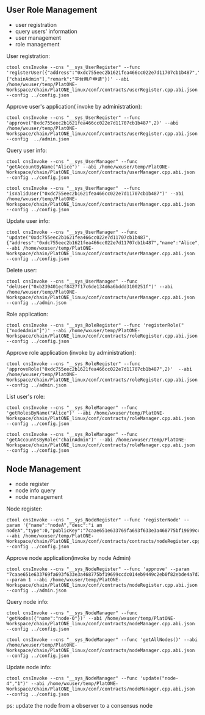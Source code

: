 ## User Role Management

+ user registration
+ query users' information
+ user management
+ role management

User registration:

```shell
ctool cnsInvoke --cns "__sys_UserRegister" --func 'registerUser({"address":"0xdc755eec2b1621fea466cc022e7d11707cb1b487","name":"Alice","mobile":"13111111111","email":"alice@wx.bc.com","roles":["chainAdmin"],"remark":"平台用户申请"})' --abi /home/wxuser/temp/PlatONE-Workspace/chain/PlatONE_linux/conf/contracts/userRegister.cpp.abi.json --config ../config.json
```

Approve user's application( invoke by administration):

```shell
ctool cnsInvoke --cns "__sys_UserRegister" --func 'approve("0xdc755eec2b1621fea466cc022e7d11707cb1b487",2)' --abi /home/wxuser/temp/PlatONE-Workspace/chain/PlatONE_linux/conf/contracts/userRegister.cpp.abi.json --config  ../admin.json 
```

Query user info:

```shell
ctool cnsInvoke --cns "__sys_UserManager" --func 'getAccountByName("Alice")' --abi /home/wxuser/temp/PlatONE-Workspace/chain/PlatONE_linux/conf/contracts/userManager.cpp.abi.json --config ../config.json  
```

```shell
ctool cnsInvoke --cns "__sys_UserManager"  --func 'isValidUser("0xdc755eec2b1621fea466cc022e7d11707cb1b487")' --abi /home/wxuser/temp/PlatONE-Workspace/chain/PlatONE_linux/conf/contracts/userManager.cpp.abi.json --config ../config.json 
```

Update user info: 

```shell
ctool cnsInvoke --cns "__sys_UserManager" --func 'update("0xdc755eec2b1621fea466cc022e7d11707cb1b487",{"address":"0xdc755eec2b1621fea466cc022e7d11707cb1b487","name":"Alice","mobile":"1312222","email":"123@qq.com","status":0})' --abi /home/wxuser/temp/PlatONE-Workspace/chain/PlatONE_linux/conf/contracts/userManager.cpp.abi.json --config ../config.json 
```

Delete user:

```shell
ctool cnsInvoke --cns "__sys_UserManager" --func 'delUser("0xb239401ecf8427f17c6de134d6a6bddd3100251f")' --abi /home/wxuser/temp/PlatONE-Workspace/chain/PlatONE_linux/conf/contracts/userManager.cpp.abi.json --config ../admin.json
```

Role application:

```shell
ctool cnsInvoke --cns "__sys_RoleRegister" --func 'registerRole("["nodeAdmin"]")' --abi /home/wxuser/temp/PlatONE-Workspace/chain/PlatONE_linux/conf/contracts/roleRegister.cpp.abi.json --config ../config.json
```

Approve role application (invoke by administration):

```shell
ctool cnsInvoke --cns "__sys_RoleRegister" --func 'approveRole("0xdc755eec2b1621fea466cc022e7d11707cb1b487",2)'  --abi /home/wxuser/temp/PlatONE-Workspace/chain/PlatONE_linux/conf/contracts/roleRegister.cpp.abi.json --config ../admin.json 
```

List user's role:

```shell
ctool cnsInvoke --cns "__sys_RoleManager" --func 'getRolesByName("Alice")' --abi /home/wxuser/temp/PlatONE-Workspace/chain/PlatONE_linux/conf/contracts/roleManager.cpp.abi.json --config ../config.json 
```

```shell
ctool cnsInvoke --cns "__sys_RoleManager" --func 'getAccountsByRole("chainAdmin")' --abi /home/wxuser/temp/PlatONE-Workspace/chain/PlatONE_linux/conf/contracts/roleManager.cpp.abi.json --config ../config.json
```




## Node Management

+ node register
+ node info query
+ node management

Node register:

```shell
ctool cnsInvoke --cns "__sys_NodeRegister" --func 'registerNode' --param '{"name":"nodeA","desc":"i am nodeA","type":0,"publicKey":"7caae651e633769fa693f633e3a468775bf19699ccdc014eb9449c2eb0f82ebde4a7d28c9b846d2df02d1e7f7e1460fbb31eb83c6faf208dcbfd4f2944d31c61","externalIP":"127.0.0.1","internalIP":"127.0.0.1","rpcPort":6793,"p2pPort":16793,"root":false}' --abi /home/wxuser/temp/PlatONE-Workspace/chain/PlatONE_linux/conf/contracts/contracts/nodeRegister.cpp.abi.json --config ../config.json
```

Approve node application(invoke by node Admin)

```shell
ctool cnsInvoke --cns "__sys_NodeRegister" --func 'approve' --param "7caae651e633769fa693f633e3a468775bf19699ccdc014eb9449c2eb0f82ebde4a7d28c9b846d2df02d1e7f7e1460fbb31eb83c6faf208dcbfd4f2944d31c61" --param 1 --abi /home/wxuser/temp/PlatONE-Workspace/chain/PlatONE_linux/conf/contracts/nodeRegister.cpp.abi.json --config ../admin.json
```


Query node info:

```shell
ctool cnsInvoke --cns "__sys_NodeManager" --func 'getNodes({"name":"node-0"})' --abi /home/wxuser/temp/PlatONE-Workspace/chain/PlatONE_linux/conf/contracts/nodeManager.cpp.abi.json --config ../config.json
```

```shell
ctool cnsInvoke --cns "__sys_NodeManager" --func 'getAllNodes()' --abi /home/wxuser/temp/PlatONE-Workspace/chain/PlatONE_linux/conf/contracts/nodeManager.cpp.abi.json --config ../config.json
```

Update node info:

```shell
ctool cnsInvoke --cns "__sys_NodeManager" --func 'update("node-4","1")' --abi /home/wxuser/temp/PlatONE-Workspace/chain/PlatONE_linux/conf/contracts/nodeManager.cpp.abi.json --config ../config.json 
```

ps: update the node from a observer to a consensus node


